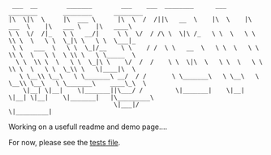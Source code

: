 ```
 ___  __        _______        ___    ___  ________      ___      ________       ________      ________
|\  \|\  \     |\  ___ \      |\  \  /  /||\   __  \    |\  \    |\   ___  \    |\   ___ \    |\   ____\
\ \  \/  /|_   \ \   __/|     \ \  \/  / /\ \  \|\ /_   \ \  \   \ \  \\ \  \   \ \  \_|\ \   \ \  \___|_
 \ \   ___  \   \ \  \_|/__    \ \    / /  \ \   __  \   \ \  \   \ \  \\ \  \   \ \  \ \\ \   \ \_____  \
  \ \  \\ \  \   \ \  \_|\ \    \/  /  /    \ \  \|\  \   \ \  \   \ \  \\ \  \   \ \  \_\\ \   \|____|\  \
   \ \__\\ \__\   \ \_______\ __/  / /       \ \_______\   \ \__\   \ \__\\ \__\   \ \_______\    ____\_\  \
    \|__| \|__|    \|_______||\___/ /         \|_______|    \|__|    \|__| \|__|    \|_______|   |\_________\
                             \|___|/                                                             \|_________|
```

Working on a usefull readme and demo page....

For now, please see the [tests file](https://github.com/davidwieler/keybindings/blob/master/tests/bindings.test.js).
